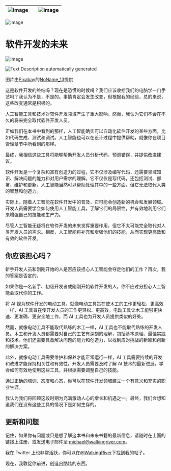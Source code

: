 | ![image](img/chapter_title_corner_decoration_left.png) |  | ![image](img/chapter_title_corner_decoration_right.png) |
| --- | --- | --- |

![image](img/chapter_title_above.png)

# 软件开发的未来

![image](img/chapter_title_below.png)

![Text  Description automatically generated](img/image010.jpg)

图片由[Pixabay](https://pixabay.com/?utm_source=link-attribution&utm_medium=referral&utm_campaign=image&utm_content=1938449)的[NoName_13](https://pixabay.com/users/noname_13-2364555/?utm_source=link-attribution&utm_medium=referral&utm_campaign=image&utm_content=1938449)提供

这是软件开发的终结吗？现在是恐慌的时候吗？我们应该收拾我们的电脑学一门手艺吗？我认为不是，不是的。事情肯定会发生改变，但根据我的经验，总的来说，这些改变通常是积极的。

人工智能工具和技术对软件开发领域产生了重大影响。然而，我认为它们不会在不久的将来完全取代软件开发人员。

正如我们在本书中看到的那样，人工智能确实可以自动化软件开发的某些方面，比如代码生成、测试和调试。人工智能也可以在设计过程中提供帮助，就像你在项目管理章节中所看到的那样。

最终，我相信这些工具将能够帮助开发人员分析代码，预测错误，并提供改进建议。

软件开发是一个复杂和富有创造力的过程，它不仅涉及编写代码，还需要领域知识、解决问题的能力和对用户需求的理解。它不仅仅是写代码，还包括测试、部署、维护和更新。人工智能当然可以帮助处理其中的一些方面，但它无法取代人类的智慧和创造力。

实际上，随着人工智能在软件开发中的普及，它可能会创造新的机会和发展领域。开发人员需要学会如何使用人工智能工具，了解它们的局限性，并有效地利用它们来增强自己的技能和生产力。

尽管人工智能无疑将在软件开发的未来发挥重要作用，但它不太可能完全取代对人类开发人员的需求。相反，人工智能将补充和增强他们的技能，从而实现更高效和有效的软件开发。

## 你应该担心吗？

新手开发人员和刚刚开始的人是否应该担心人工智能会夺走他们的工作？再次，我的答案是否定的。

如果你是一名新手、初级开发者或刚刚开始软件开发的人，你不应过分担心人工智能会取代你的工作。

将 AI 视为软件开发的电动工具。就像电动工具旨在使木工的工作更轻松、更高效一样，AI 工具旨在使开发人员的工作更轻松、更高效。电动工具让木工能够更快速、更准确、更安全地工作，而 AI 工具也为开发人员提供类似的好处。

然而，就像电动工具不能取代熟练的木工一样，AI 工具也不能取代熟练的开发人员。木工和开发人员都需要对自己的工艺有深刻的理解，包括基本原理、最佳实践和技术。他们还需要具备解决问题的能力和创造力，以找到应对挑战的新颖和创新的解决方案。

此外，就像电动工具需要维护和保养才能正常运行一样，AI 工具需要持续的开发和改进才能保持相关性和有效性。开发人员需要及时了解 AI 技术的最新进展，学会如何有效地使用这些工具，并根据需要调整自己的技能。

通过正确的培训、态度和心态，你可以在软件开发领域建立一个有意义和充实的职业生涯。

我认为我们将回顾这段时期为充满激动人心的增长和机遇之一。最终，我们会想知道我们在没有这些工具的情况下是如何生存的。

## 更新和问题

记住，如果你有问题或只是想了解这本书和未来书籍的最新信息，请随时在上面的链接上注册，或发送电子邮件至 michael@walkingriver.com。

我在 Twitter 上也非常活跃，你可以在[@WalkingRiver](https://twitter.com/walkingriver)下找到我的帖子。

现在，我敦促你前进，创造出酷炫的东西。
